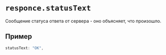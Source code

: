 # `responce.statusText`

Сообщение статуса ответа от сервера - оно объясняет, что произошло.

## Пример

```js
statusText: "OK",
```
